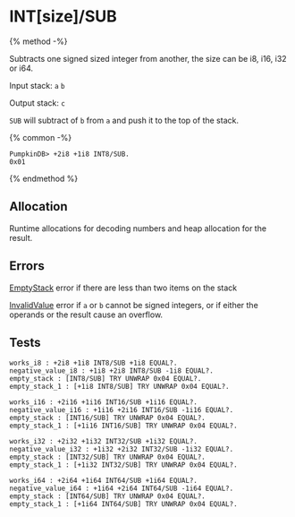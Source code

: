 INT[size]/SUB
===

{% method -%}

Subtracts one signed sized integer from another, the size can be i8, i16, i32 or i64.

Input stack: `a` `b`

Output stack: `c`

`SUB` will subtract of `b` from `a` and push it to the top of the stack.

{% common -%}

```
PumpkinDB> +2i8 +1i8 INT8/SUB.
0x01
```

{% endmethod %}

## Allocation

Runtime allocations for decoding numbers and heap allocation
for the result.

## Errors

[EmptyStack](../errors/EmptyStack.md) error if there are less than two items on the stack

[InvalidValue](../errors/InvalidValue.md) error if `a` or `b` cannot be signed integers, or if either the operands or the result cause an overflow.

## Tests

```test
works_i8 : +2i8 +1i8 INT8/SUB +1i8 EQUAL?.
negative_value_i8 : +1i8 +2i8 INT8/SUB -1i8 EQUAL?.
empty_stack : [INT8/SUB] TRY UNWRAP 0x04 EQUAL?.
empty_stack_1 : [+1i8 INT8/SUB] TRY UNWRAP 0x04 EQUAL?.

works_i16 : +2i16 +1i16 INT16/SUB +1i16 EQUAL?.
negative_value_i16 : +1i16 +2i16 INT16/SUB -1i16 EQUAL?.
empty_stack : [INT16/SUB] TRY UNWRAP 0x04 EQUAL?.
empty_stack_1 : [+1i16 INT16/SUB] TRY UNWRAP 0x04 EQUAL?.

works_i32 : +2i32 +1i32 INT32/SUB +1i32 EQUAL?.
negative_value_i32 : +1i32 +2i32 INT32/SUB -1i32 EQUAL?.
empty_stack : [INT32/SUB] TRY UNWRAP 0x04 EQUAL?.
empty_stack_1 : [+1i32 INT32/SUB] TRY UNWRAP 0x04 EQUAL?.

works_i64 : +2i64 +1i64 INT64/SUB +1i64 EQUAL?.
negative_value_i64 : +1i64 +2i64 INT64/SUB -1i64 EQUAL?.
empty_stack : [INT64/SUB] TRY UNWRAP 0x04 EQUAL?.
empty_stack_1 : [+1i64 INT64/SUB] TRY UNWRAP 0x04 EQUAL?.
```

